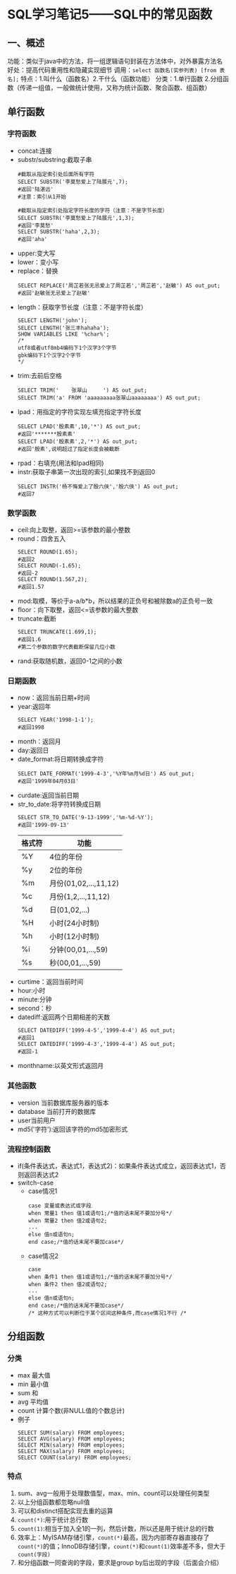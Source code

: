 # SQL学习笔记5——SQL中的常见函数
## 一、概述
功能：类似于java中的方法，将一组逻辑语句封装在方法体中，对外暴露方法名
好处：提高代码重用性和隐藏实现细节
调用：`select 函数名(实参列表) [from 表名];`
特点：1.叫什么（函数名）2.干什么（函数功能）
分类：1.单行函数 2.分组函数（传递一组值，一般做统计使用，又称为统计函数、聚合函数、组函数）
## 单行函数
### 字符函数
- concat:连接
- substr/substring:截取子串
	```mysql
	#截取从指定索引处后面所有字符
	SELECT SUBSTR('李莫愁爱上了陆展元',7);
	#返回'陆湛远'
	#注意：索引从1开始

	#截取从指定索引处指定字符长度的字符（注意：不是字节长度）
	SELECT SUBSTR('李莫愁爱上了陆展元',1,3);
	#返回'李莫愁'
	SELECT SUBSTR('haha',2,3);
	#返回'aha'
	```
- upper:变大写
- lower：变小写
- replace：替换
	```mysql
	SELECT REPLACE('周芷若张无忌爱上了周芷若','周芷若','赵敏') AS out_put;
	#返回'赵敏张无忌爱上了赵敏'
	```
- length：获取字节长度（注意：不是字符长度）
	```mysql
	SELECT LENGTH('john');
	SELECT LENGTH('张三丰hahaha');
	SHOW VARIABLES LIKE '%char%';
	/*
	utf8或者utf8mb4编码下1个汉字3个字节
	gbk编码下1个汉字2个字节
	*/
	```
- trim:去前后空格
	```mysql
	SELECT TRIM('    张翠山     ') AS out_put;
	SELECT TRIM('a' FROM 'aaaaaaaaa张翠山aaaaaaaa') AS out_put;
	```
- lpad：用指定的字符实现左填充指定字符长度
	```mysql
	SELECT LPAD('殷素素',10,'*') AS out_put;
	#返回'*******殷素素'
	SELECT LPAD('殷素素',2,'*') AS out_put;
	#返回'殷素',说明超过了指定长度会被截断
	```
- rpad：右填充(用法和lpad相同)
- instr:获取子串第一次出现的索引,如果找不到返回0
	```mysql
	SELECT INSTR('杨不悔爱上了殷六侠','殷六侠') AS out_put;
	#返回7
	```
### 数学函数
- ceil:向上取整，返回>=该参数的最小整数
- round：四舍五入
	```mysql
	SELECT ROUND(1.65);
	#返回2
	SELECT ROUND(-1.65);
	#返回-2
	SELECT ROUND(1.567,2);
	#返回1.57
	```
- mod:取模，等价于a-a/b*b，所以结果的正负号和被除数a的正负号一致
- floor：向下取整，返回<=该参数的最大整数
- truncate:截断
	```mysql
	SELECT TRUNCATE(1.699,1);
	#返回1.6
	#第二个参数的数字代表截断保留几位小数
	```
- rand:获取随机数，返回0-1之间的小数
### 日期函数
- now：返回当前日期+时间
- year:返回年
	```mysql
	SELECT YEAR('1998-1-1');
	#返回1998
	```
- month：返回月
- day:返回日
- date_format:将日期转换成字符
	```mysql
	SELECT DATE_FORMAT('1999-4-3','%Y年%m月%d日') AS out_put;
	#返回'1999年04月03日'
	```
- curdate:返回当前日期
- str_to_date:将字符转换成日期
	```mysql
	SELECT STR_TO_DATE('9-13-1999','%m-%d-%Y');
	#返回'1999-09-13'
	```
	格式符 | 功能
	-|-
	%Y | 4位的年份
	%y | 2位的年份
	%m | 月份(01,02,...,11,12)
	%c | 月份(1,2,...,11,12)
	%d | 日(01,02,...)
	%H | 小时(24小时制)
	%h | 小时(12小时制)
	%i | 分钟(00,01,...,59)
	%s | 秒(00,01,...,59)
- curtime：返回当前时间
- hour:小时
- minute:分钟
- second：秒
- datediff:返回两个日期相差的天数
	```mysql
	SELECT DATEDIFF('1999-4-5','1999-4-4') AS out_put;
	#返回1
	SELECT DATEDIFF('1999-4-3','1999-4-4') AS out_put;
	#返回-1
	```
- monthname:以英文形式返回月
### 其他函数
- version 当前数据库服务器的版本
- database 当前打开的数据库
- user当前用户
- md5('字符'):返回该字符的md5加密形式
### 流程控制函数
- if(条件表达式，表达式1，表达式2)：如果条件表达式成立，返回表达式1，否则返回表达式2
- switch-case
	- case情况1
		```mysql
		case 变量或表达式或字段
		when 常量1 then 值1或语句1;/*值的话末尾不要加分号*/
		when 常量2 then 值2或语句2;
		...
		else 值n或语句n;
		end case;/*值的话末尾不要加case*/
		```
	- case情况2
		```mysql
		case 
		when 条件1 then 值1或语句1;/*值的话末尾不要加分号*/
		when 条件2 then 值2或语句2;
		...
		else 值n或语句n;
		end case;/*值的话末尾不要加case*/
		/* 这种方式可以判断位于某个区间这种条件,而case情况1不行 /*
		```
## 分组函数
### 分类
- max 最大值
- min 最小值
- sum 和
- avg 平均值
- count 计算个数(非NULL值的个数总计)
- 例子
	```mysql
	SELECT SUM(salary) FROM employees;
	SELECT AVG(salary) FROM employees;
	SELECT MIN(salary) FROM employees;
	SELECT MAX(salary) FROM employees;
	SELECT COUNT(salary) FROM employees;
	```
### 特点
1. sum、avg一般用于处理数值型，max、min、count可以处理任何类型
2. 以上分组函数都忽略null值
3. 可以和distinct搭配实现去重的运算
4. `count(*)`:用于统计总行数
5. `count(1)`:相当于加入全1的一列，然后计数，所以还是用于统计总的行数
6. 效率上：MyISAM存储引擎，`count(*)`最高，因为内部寄存器直接存了`count(*)`的值；InnoDB存储引擎，`count(*)`和`count(1)`效率差不多，但大于`count(字段)`
7. 和分组函数一同查询的字段，要求是group by后出现的字段（后面会介绍）